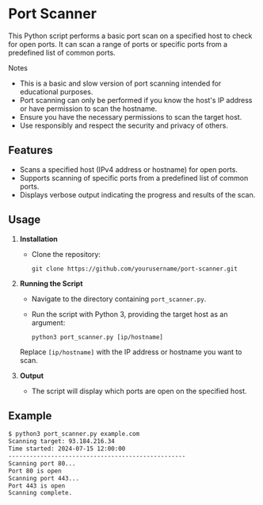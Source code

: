# Port Scanner

This Python script performs a basic port scan on a specified host to check for open ports. It can scan a range of ports or specific ports from a predefined list of common ports.

Notes
- This is a basic and slow version of port scanning intended for educational purposes.
- Port scanning can only be performed if you know the host's IP address or have permission to scan the hostname.
- Ensure you have the necessary permissions to scan the target host.
- Use responsibly and respect the security and privacy of others.

## Features

- Scans a specified host (IPv4 address or hostname) for open ports.
- Supports scanning of specific ports from a predefined list of common ports.
- Displays verbose output indicating the progress and results of the scan.

## Usage

1. **Installation**
   - Clone the repository:

     ```
     git clone https://github.com/yourusername/port-scanner.git
     ```

2. **Running the Script**
   - Navigate to the directory containing `port_scanner.py`.
   - Run the script with Python 3, providing the target host as an argument:

     ```
     python3 port_scanner.py [ip/hostname]
     ```

   Replace `[ip/hostname]` with the IP address or hostname you want to scan.

3. **Output**
   - The script will display which ports are open on the specified host.

## Example

```bash
$ python3 port_scanner.py example.com
Scanning target: 93.184.216.34
Time started: 2024-07-15 12:00:00
--------------------------------------------------
Scanning port 80...
Port 80 is open
Scanning port 443...
Port 443 is open
Scanning complete.


